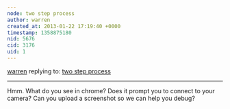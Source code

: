 ```yaml
---
node: two step process
author: warren
created_at: 2013-01-22 17:19:40 +0000
timestamp: 1358875180
nid: 5676
cid: 3176
uid: 1
---
```




[warren](../profile/warren) replying to: [two step process](../notes/profbraino/1-22-2013/two-step-process-0)

----
Hmm. What do you see in chrome? Does it prompt you to connect to your camera? Can you upload a screenshot so we can help you debug?